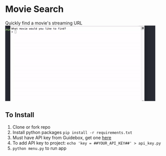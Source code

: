 # Movie Search
Quickly find a movie's streaming URL
![Command Line Gif](command_line.gif)
## To Install
1. Clone or fork repo
2. Install python packages `pip install -r requirements.txt`
3. Must have API key from Guidebox, get one [here](https://api.guidebox.com/docs/key)
4. To add API key to project: `echo 'key = ##YOUR_API_KEY##' > api_key.py`
5. `python menu.py` to run app
